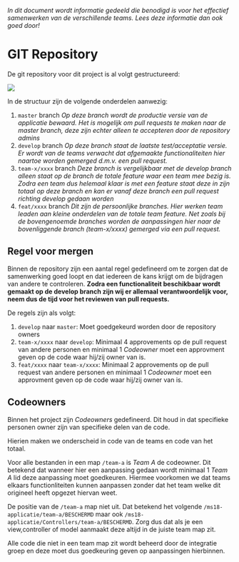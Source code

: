 ﻿_In dit document wordt informatie gedeeld die benodigd is 
voor het effectief samenwerken van de verschillende teams.
Lees deze informatie dan ook goed door!_

# GIT Repository

De git repository voor dit project is al volgt gestructureerd:

![](https://raw.githubusercontent.com/ProjectMaasgroep18/ms18-applicatie/main/git_structuur.jpg)

In de structuur zijn de volgende onderdelen aanwezig:
1. `master` branch _Op deze branch wordt de productie versie van de applicatie bewaard. Het is mogelijk om pull requests te maken naar de master branch, deze zijn echter alleen te accepteren door de repository admins_
2. `develop` branch _Op deze branch staat de laatste test/acceptatie versie. Er wordt van de teams verwacht dat afgemaakte functionaliteiten hier naartoe worden gemerged d.m.v. een pull request._
3. `team-x/xxxx` branch _Deze branch is vergelijkbaar met de develop branch alleen staat op de branch de totale feature waar een team mee bezig is. Zodra een team dus helemaal klaar is met een feature staat deze in zijn totaal op deze branch en kan er vanaf deze branch een pull request richting develop gedaan worden_
4. `feat/xxxx` branch _Dit zijn de persoonlijke branches. Hier werken team leaden aan kleine onderdelen van de totale team feature. Net zoals bij de bovengenoemde branches worden de aanpassingen hier naar de bovenliggende branch (team-x/xxxx) gemerged via een pull request._

## Regel voor mergen

Binnen de repository zijn een aantal regel gedefineerd om te zorgen dat de samenwerking goed loopt en dat iedereen de kans krijgt om de bijdragen van andere te controleren. **Zodra een functionaliteit beschikbaar wordt gemaakt op de develop branch zijn wij er allemaal verantwoordelijk voor, neem dus de tijd voor het reviewen van pull requests.**

De regels zijn als volgt:

1. `develop` naar `master`: Moet goedgekeurd worden door de repository owners
2. `team-x/xxxx` naar `develop`: Minimaal 4 approvements op de pull request van andere personen en minimaal 1 _Codeowner_ moet een approvment geven op de code waar hij/zij owner van is.
3. `feat/xxxx` naar `team-x/xxxx`: Minimaal 2 approvements op de pull request van andere personen en minimaal 1 _Codeowner_ moet een approvment geven op de code waar hij/zij owner van is.

## Codeowners

Binnen het project zijn _Codeowners_ gedefineerd. Dit houd in dat specifieke personen owner zijn van specifieke delen van de code. 

Hierien maken we onderscheid in code van de teams en code van het totaal.

Voor alle bestanden in een map `/team-a` is _Team A_ de codeowner. Dit betekend dat wanneer hier een aanpassing gedaan wordt minimaal 1 _Team A_ lid deze aanpassing moet goedkeuren. Hiermee voorkomen we dat teams elkaars functionliteiten kunnen aanpassen zonder dat het team welke dit origineel heeft opgezet hiervan weet.

De positie van de `/team-a` map niet uit. Dat betekend het volgende `/ms18-applicatie/team-a/BESCHERMD` 
maar ook `/ms18-applicatie/Controllers/team-a/BESCHERMD`. Zorg dus dat als je een view,controller of model aanmaakt deze altijd in de juiste team map zit. 

Alle code die niet in een team map zit wordt beheerd door de integratie groep en deze moet dus goedkeuring geven op aanpassingen hierbinnen.